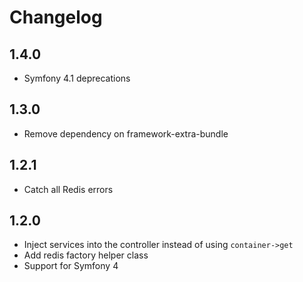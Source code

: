 # Changelog

## 1.4.0

- Symfony 4.1 deprecations

## 1.3.0

- Remove dependency on framework-extra-bundle

## 1.2.1

- Catch all Redis errors

## 1.2.0

- Inject services into the controller instead of using `container->get`
- Add redis factory helper class
- Support for Symfony 4
